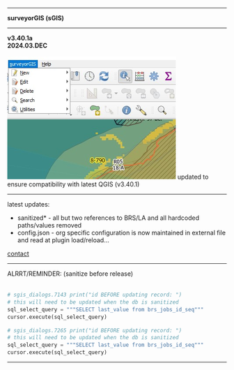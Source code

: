 <hr><b>surveyorGIS (sGIS)<hr>
v3.40.1a <br>
2024.03.DEC</b><br><br>
<img src="./images/sgisSnap.jpg">
updated to ensure compatibility with latest QGIS (v3.40.1)<br>
<hr>
latest updates:
<ul>
<li>sanitized* - all but two references to BRS/LA and all hardcoded paths/values removed</li>
<li>config.json - org specific configuration is now maintained in external file and read at plugin load/reload...</ul>
<b></b><a href=mailto:t.schmaltz@brsmaine.com>contact</a></b>
<hr>ALRRT/REMINDER: (sanitize before release)<br><br>

```python
# sgis_dialogs.7143 print("id BEFORE updating record: ")
# this will need to be updated when the db is sanitized
sql_select_query = """SELECT last_value from brs_jobs_id_seq"""
cursor.execute(sql_select_query)
```

```python
# sgis_dialogs.7265 print("id BEFORE updating record: ")
# this will need to be updated when the db is sanitized
sql_select_query = """SELECT last_value from brs_jobs_id_seq"""
cursor.execute(sql_select_query)
```
<hr>
